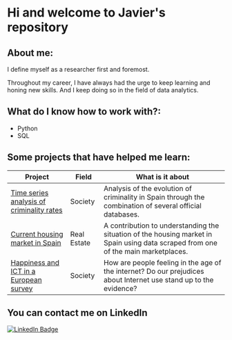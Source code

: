 # Hi and welcome to Javier's repository

## About me:

I define myself as a researcher first and foremost.  

Throughout my career, I have always had the urge to keep learning and honing new skills. And I keep doing so in the field of data analytics.

## What do I know how to work with?:

- Python
- SQL

## Some projects that have helped me learn:

| Project  | Field | What is it about |
| ------------- | ------------- | ------------- |
| [Time series analysis of criminality rates](https://github.com/jmorsal/Proyecto-Final-Neoland-2024)  | Society        | Analysis of the evolution of criminality in Spain through the combination of several official databases. |
| [Current housing market in Spain](https://github.com/carlotagordillo2/Housing-factor)  | Real Estate    | A contribution to understanding the situation of the housing market in Spain using data scraped from one of the main marketplaces. |
| [Happiness and ICT in a European survey](https://github.com/claragal/MiniProject_SQL) | Society       | How are people feeling in the age of the internet? Do our prejudices about Internet use stand up to the evidence? |

## You can contact me on LinkedIn

[![LinkedIn Badge](https://img.shields.io/badge/LinkedIn-blue?style=for-the-badge&logo=linkedin&logoColor=white)](https://www.linkedin.com/in/v%C3%ADctor-guti%C3%A9rrez-gamero-81048b179/)
